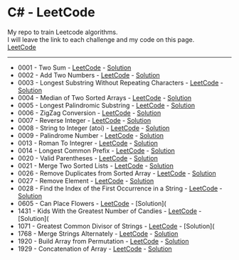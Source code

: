 # C# - LeetCode

My repo to train Leetcode algorithms.<br/>
I will leave the link to each challenge and my code on this page.<br/>
[LeetCode](https://leetcode.com/problemset)

---

- 0001 - Two Sum                                            - [LeetCode](https://leetcode.com/problems/two-sum/) - [Solution](https://github.com/Robert1802/LeetCode-CSharp/blob/master/Projects/0001_TwoSum/Program.cs)
- 0002 - Add Two Numbers                                    - [LeetCode](https://leetcode.com/problems/add-two-numbers/) - [Solution](https://github.com/Robert1802/LeetCode-CSharp/blob/master/Projects/0002_AddTwoNumbers/Program.cs)
- 0003 - Longest Substring Without Repeating Characters     - [LeetCode](https://leetcode.com/problems/longest-substring-without-repeating-characters/) - [Solution](https://github.com/Robert1802/LeetCode-CSharp/blob/master/Projects/0003_LongestSubstring/Program.cs)
- 0004 - Median of Two Sorted Arrays                        - [LeetCode](https://leetcode.com/problems/median-of-two-sorted-arrays/) - [Solution](https://github.com/Robert1802/LeetCode-CSharp/blob/master/Projects/0004_MedianOfTwoSortedArrays/Program.cs)
- 0005 - Longest Palindromic Substring                      - [LeetCode](https://leetcode.com/problems/longest-palindromic-substring/description/) - [Solution](https://github.com/Robert1802/LeetCode-CSharp/blob/master/Projects/0005_LongestPalindromicSubstring/Program.cs)
- 0006 - ZigZag Conversion                                  - [LeetCode](https://leetcode.com/problems/zigzag-conversion/) - [Solution](https://github.com/Robert1802/LeetCode-CSharp/blob/master/Projects/0006_ZigzagConversion/Program.cs)
- 0007 - Reverse Integer                                    - [LeetCode](https://leetcode.com/problems/reverse-integer) - [Solution](https://github.com/Robert1802/LeetCode-CSharp/blob/master/Projects/0007_ReverseInteger/Program.cs)
- 0008 - String to Integer (atoi)                           - [LeetCode](https://leetcode.com/problems/string-to-integer-atoi/) - [Solution](https://github.com/Robert1802/LeetCode-CSharp/blob/master/Projects/0008_StringToInteger/Program.cs)
- 0009 - Palindrome Number                                  - [LeetCode](https://leetcode.com/problems/palindrome-number/) - [Solution](https://github.com/Robert1802/LeetCode-CSharp/blob/master/Projects/0009_PalindromeNumber/Program.cs)
- 0013 - Roman To Integrer                                  - [LeetCode](https://leetcode.com/problems/roman-to-integer/) - [Solution](https://github.com/Robert1802/LeetCode-CSharp/blob/master/Projects/0013_RomanToInt/Program.cs)
- 0014 - Longest Common Prefix                              - [LeetCode](https://leetcode.com/problems/longest-common-prefix/) - [Solution](https://github.com/Robert1802/LeetCode-CSharp/blob/master/Projects/0014_LongestCommonPrefix/Program.cs)
- 0020 - Valid Parentheses                                  - [LeetCode](https://leetcode.com/problems/valid-parentheses/) - [Solution](https://github.com/Robert1802/LeetCode-CSharp/blob/master/Projects/0020_ValidParentheses/Program.cs)
- 0021 - Merge Two Sorted Lists                             - [LeetCode](https://leetcode.com/problems/merge-two-sorted-lists/) - [Solution](https://github.com/Robert1802/LeetCode-CSharp/blob/master/Projects/0021_MergeTwoSortedLists/Program.cs)
- 0026 - Remove Duplicates from Sorted Array                - [LeetCode](https://leetcode.com/problems/remove-duplicates-from-sorted-array/) - [Solution](https://github.com/Robert1802/LeetCode-CSharp/blob/master/Projects/0026_RemoveDuplicatesFromSortedArray/Program.cs)
- 0027 - Remove Element                                     - [LeetCode](https://leetcode.com/problems/remove-element/) - [Solution](https://github.com/Robert1802/LeetCode-CSharp/blob/master/Projects/0027_RemoveElement/Program.cs)
- 0028 - Find the Index of the First Occurrence in a String - [LeetCode](https://leetcode.com/problems/find-the-index-of-the-first-occurrence-in-a-string/) - [Solution](https://github.com/Robert1802/LeetCode-CSharp/blob/master/Projects/0028_StringIndex/Program.cs)
- 0605 - Can Place Flowers                                  - [LeetCode](https://leetcode.com/problems/can-place-flowers/) - [Solution](
- 1431 - Kids With the Greatest Number of Candies           - [LeetCode](https://leetcode.com/problems/kids-with-the-greatest-number-of-candies/) - [Solution](
- 1071 - Greatest Common Divisor of Strings                 - [LeetCode](https://leetcode.com/problems/greatest-common-divisor-of-strings/) - [Solution](
- 1768 - Merge Strings Alternately                          - [LeetCode](https://leetcode.com/problems/merge-strings-alternately/) - [Solution](https://github.com/Robert1802/LeetCode-CSharp/blob/master/Projects/1768_MergeStringsAlternately/Program.cs)
- 1920 - Build Array from Permutation                       - [LeetCode](https://leetcode.com/problems/build-array-from-permutation/) - [Solution](https://github.com/Robert1802/LeetCode-CSharp/blob/master/Projects/1920_BuildArrayFromPermutation/Program.cs)
- 1929 - Concatenation of Array                             - [LeetCode](https://leetcode.com/problems/concatenation-of-array/) - [Solution](https://github.com/Robert1802/LeetCode-CSharp/blob/master/Projects/1929_ConcatenationOfArray/Program.cs)